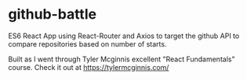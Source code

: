 # github-battle
ES6 React App using React-Router and Axios to target the github API to compare repositories based on number of starts.

Built as I went through Tyler Mcginnis excellent "React Fundamentals" course. Check it out at https://tylermcginnis.com/
